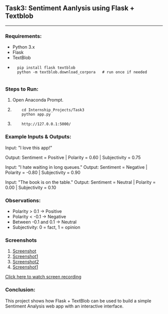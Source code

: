 ## Task3: Sentiment Aanlysis using Flask + Textblob

---

### Requirements:
- Python 3.x
- Flask
- TextBlob
- ```Install using:
    pip install flask textblob
    python -m textblob.download_corpora   # run once if needed


### Steps to Run:
1. Open Anaconda Prompt.
2. ```Navigate to Task3 folder and Run the Flask app:
       cd Internship_Projects/Task3
       python app.py
3. ```Open in browser:
       http://127.0.0.1:5000/

### Example Inputs & Outputs:
Input: "I love this app!"

Output: Sentiment = Positive | Polarity = 0.60 | Subjectivity = 0.75

Input: "I hate waiting in long queues."
Output: Sentiment = Negative | Polarity = -0.80 | Subjectivity = 0.90

Input: "The book is on the table."
Output: Sentiment = Neutral | Polarity = 0.00 | Subjectivity = 0.10

### Observations:
- Polarity > 0.1 → Positive
- Polarity < -0.1 → Negative
- Between -0.1 and 0.1 → Neutral
- Subjectivity: 0 = fact, 1 = opinion

### Screenshots
1. [Screenshot](ex1.png.png)
2. [Screenshot1](ex2.png.png)
3. [Screenshot2](ex3.png.png)
4. [Screenshot1](ex4.png.png)

 [Click here to watch screen recording](output.mp4)
 
### Conclusion:
This project shows how Flask + TextBlob can be used to build a simple 
Sentiment Analysis web app with an interactive interface.
